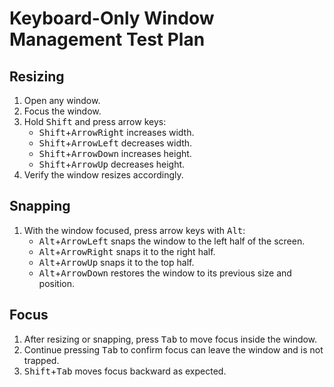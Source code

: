 # Keyboard-Only Window Management Test Plan

## Resizing
1. Open any window.
2. Focus the window.
3. Hold <kbd>Shift</kbd> and press arrow keys:
   - <kbd>Shift</kbd>+<kbd>ArrowRight</kbd> increases width.
   - <kbd>Shift</kbd>+<kbd>ArrowLeft</kbd> decreases width.
   - <kbd>Shift</kbd>+<kbd>ArrowDown</kbd> increases height.
   - <kbd>Shift</kbd>+<kbd>ArrowUp</kbd> decreases height.
4. Verify the window resizes accordingly.

## Snapping
1. With the window focused, press arrow keys with <kbd>Alt</kbd>:
   - <kbd>Alt</kbd>+<kbd>ArrowLeft</kbd> snaps the window to the left half of the screen.
   - <kbd>Alt</kbd>+<kbd>ArrowRight</kbd> snaps it to the right half.
   - <kbd>Alt</kbd>+<kbd>ArrowUp</kbd> snaps it to the top half.
   - <kbd>Alt</kbd>+<kbd>ArrowDown</kbd> restores the window to its previous size and position.

## Focus
1. After resizing or snapping, press <kbd>Tab</kbd> to move focus inside the window.
2. Continue pressing <kbd>Tab</kbd> to confirm focus can leave the window and is not trapped.
3. <kbd>Shift</kbd>+<kbd>Tab</kbd> moves focus backward as expected.
